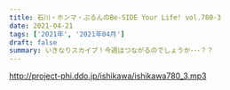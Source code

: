 ```yaml
---
title: 石川・ホンマ・ぶるんのBe-SIDE Your Life! vol.780-3
date: 2021-04-21
tags: ['2021年', '2021年04月']
draft: false
summary: いきなりスカイプ！今週はつながるのでしょうか･･･？？
---
```


http://project-phi.ddo.jp/ishikawa/ishikawa780_3.mp3
